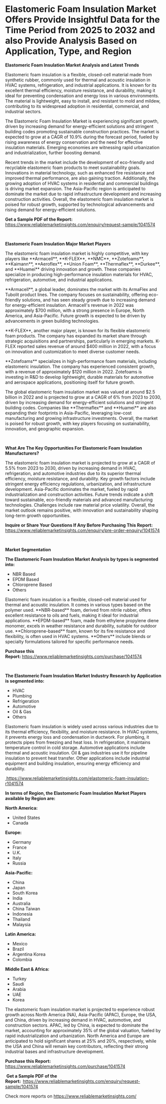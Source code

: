 <p><h1>Elastomeric Foam Insulation Market Offers Provide Insightful Data for the Time Period from 2025 to 2032 and also Provide Analysis Based on Application, Type, and Region</h1></p><p><strong>Elastomeric Foam Insulation Market Analysis and Latest Trends</strong></p>
<p><p>Elastomeric foam insulation is a flexible, closed-cell material made from synthetic rubber, commonly used for thermal and acoustic insulation in HVAC systems, refrigeration, and industrial applications. It is known for its excellent thermal efficiency, moisture resistance, and durability, making it ideal for preventing condensation and energy loss in various environments. The material is lightweight, easy to install, and resistant to mold and mildew, contributing to its widespread adoption in residential, commercial, and industrial sectors.</p><p>The Elastomeric Foam Insulation Market is experiencing significant growth, driven by increasing demand for energy-efficient solutions and stringent building codes promoting sustainable construction practices. The market is expected to grow at a CAGR of 10.9% during the forecast period, fueled by rising awareness of energy conservation and the need for effective insulation materials. Emerging economies are witnessing rapid urbanization and industrialization, further boosting demand.</p><p>Recent trends in the market include the development of eco-friendly and recyclable elastomeric foam products to meet sustainability goals. Innovations in material technology, such as enhanced fire resistance and improved thermal performance, are also gaining traction. Additionally, the growing adoption of HVAC systems in residential and commercial buildings is driving market expansion. The Asia-Pacific region is anticipated to dominate the market due to rapid infrastructure development and increasing construction activities. Overall, the elastomeric foam insulation market is poised for robust growth, supported by technological advancements and rising demand for energy-efficient solutions.</p></p>
<p><strong>Get a Sample PDF of the Report:&nbsp;</strong> <a href="https://www.reliablemarketinsights.com/enquiry/request-sample/1041574?utm_campaign=2180&utm_medium=2&utm_source=Github&utm_content=ia&utm_term=24012025&utm_id=elastomeric-foam-insulation">https://www.reliablemarketinsights.com/enquiry/request-sample/1041574</a></p>
<p>&nbsp;</p>
<p><strong>Elastomeric Foam Insulation Major Market Players</strong></p>
<p><p>The elastomeric foam insulation market is highly competitive, with key players like **Armacell**, **K-FLEX**, **NMC**, **Zotefoams**, **Kaimann**, **Aeroflex**, **Union Foam**, **Thermaflex**, **Durkee**, and **Huamei** driving innovation and growth. These companies specialize in producing high-performance insulation materials for HVAC, refrigeration, automotive, and industrial applications.</p><p>**Armacell**, a global leader, dominates the market with its ArmaFlex and Tubolit product lines. The company focuses on sustainability, offering eco-friendly solutions, and has seen steady growth due to increasing demand for energy-efficient insulation. Armacell's revenue in 2022 was approximately $700 million, with a strong presence in Europe, North America, and Asia-Pacific. Future growth is expected to be driven by advancements in green building technologies.</p><p>**K-FLEX**, another major player, is known for its flexible elastomeric foam products. The company has expanded its market share through strategic acquisitions and partnerships, particularly in emerging markets. K-FLEX reported sales revenue of around $400 million in 2022, with a focus on innovation and customization to meet diverse customer needs.</p><p>**Zotefoams** specializes in high-performance foam materials, including elastomeric insulation. The company has experienced consistent growth, with a revenue of approximately $120 million in 2022. Zotefoams is investing in R&D to develop lightweight, durable materials for automotive and aerospace applications, positioning itself for future growth.</p><p>The global elastomeric foam insulation market was valued at around $2.5 billion in 2022 and is projected to grow at a CAGR of 6% from 2023 to 2030, driven by increasing demand for energy-efficient solutions and stringent building codes. Companies like **Thermaflex** and **Huamei** are also expanding their footprints in Asia-Pacific, leveraging low-cost manufacturing and growing infrastructure investments. Overall, the market is poised for robust growth, with key players focusing on sustainability, innovation, and geographic expansion.</p></p>
<p>&nbsp;</p>
<p><strong>What Are The Key Opportunities For Elastomeric Foam Insulation Manufacturers?</strong></p>
<p><p>The elastomeric foam insulation market is projected to grow at a CAGR of 5.5% from 2023 to 2030, driven by increasing demand in HVAC, refrigeration, and automotive industries due to its superior thermal efficiency, moisture resistance, and durability. Key growth factors include stringent energy efficiency regulations, urbanization, and infrastructure development. Asia-Pacific dominates the market, fueled by rapid industrialization and construction activities. Future trends indicate a shift toward sustainable, eco-friendly materials and advanced manufacturing technologies. Challenges include raw material price volatility. Overall, the market outlook remains positive, with innovation and sustainability shaping long-term growth opportunities.</p></p>
<p><strong>Inquire or Share Your Questions If Any Before Purchasing This Report:</strong> <a href="https://www.reliablemarketinsights.com/enquiry/pre-order-enquiry/1041574?utm_campaign=2180&utm_medium=2&utm_source=Github&utm_content=ia&utm_term=24012025&utm_id=elastomeric-foam-insulation">https://www.reliablemarketinsights.com/enquiry/pre-order-enquiry/1041574</a></p>
<p>&nbsp;</p>
<p><strong>Market Segmentation</strong></p>
<p><strong>The Elastomeric Foam Insulation Market Analysis by types is segmented into:</strong></p>
<p><ul><li>NBR Based</li><li>EPDM Based</li><li>Chloroprene Based</li><li>Others</li></ul></p>
<p><p>Elastomeric foam insulation is a flexible, closed-cell material used for thermal and acoustic insulation. It comes in various types based on the polymer used. **NBR-based** foam, derived from nitrile rubber, offers excellent resistance to oils and fuels, making it ideal for industrial applications. **EPDM-based** foam, made from ethylene propylene diene monomer, excels in weather resistance and durability, suitable for outdoor use. **Chloroprene-based** foam, known for its fire resistance and flexibility, is often used in HVAC systems. **Others** include blends or specialty formulations tailored for specific performance needs.</p></p>
<p><strong>Purchase this Report:&nbsp;</strong><a href="https://www.reliablemarketinsights.com/purchase/1041574?utm_campaign=2180&utm_medium=2&utm_source=Github&utm_content=ia&utm_term=24012025&utm_id=elastomeric-foam-insulation">https://www.reliablemarketinsights.com/purchase/1041574</a></p>
<p>&nbsp;</p>
<p><strong>The Elastomeric Foam Insulation Market Industry Research by Application is segmented into:</strong></p>
<p><ul><li>HVAC</li><li>Plumbing</li><li>Refrigeration</li><li>Automotive</li><li>Oil & Gas</li><li>Others</li></ul></p>
<p><p>Elastomeric foam insulation is widely used across various industries due to its thermal efficiency, flexibility, and moisture resistance. In HVAC systems, it prevents energy loss and condensation in ductwork. For plumbing, it protects pipes from freezing and heat loss. In refrigeration, it maintains temperature control in cold storage. Automotive applications include thermal and acoustic insulation. Oil & gas industries use it for pipeline insulation to prevent heat transfer. Other applications include industrial equipment and building insulation, ensuring energy efficiency and durability.</p></p>
<p><a href="https://www.reliablemarketinsights.com/elastomeric-foam-insulation-r1041574?utm_campaign=2180&utm_medium=2&utm_source=Github&utm_content=ia&utm_term=24012025&utm_id=elastomeric-foam-insulation">&nbsp;https://www.reliablemarketinsights.com/elastomeric-foam-insulation-r1041574</a></p>
<p><strong>In terms of Region, the Elastomeric Foam Insulation Market Players available by Region are:</strong></p>
<p>
    <p> <strong> North America: </strong>
        <ul>
            <li>United States</li>
            <li>Canada</li>
        </ul>
        </p> 
    <p> <strong> Europe: </strong>
        <ul>
            <li>Germany</li>
            <li>France</li>
            <li>U.K.</li>
            <li>Italy</li>
            <li>Russia</li>
        </ul>
        </p> 
    <p> <strong> Asia-Pacific: </strong>
        <ul>
            <li>China</li>
            <li>Japan</li>
            <li>South Korea</li>
            <li>India</li>
            <li>Australia</li>
            <li>China Taiwan</li>
            <li>Indonesia</li>
            <li>Thailand</li>
            <li>Malaysia</li>
        </ul>
        </p> 
    <p> <strong> Latin America: </strong>
        <ul>
            <li>Mexico</li>
            <li>Brazil</li>
            <li>Argentina Korea</li>
            <li>Colombia</li>
        </ul>
        </p> 
    <p> <strong> Middle East & Africa: </strong>
        <ul>
            <li>Turkey</li>
            <li>Saudi</li>
            <li>Arabia</li>
            <li>UAE</li>
            <li>Korea</li>
        </ul>
    </p>
    </p>
<p><p>The elastomeric foam insulation market is projected to experience robust growth across North America (NA), Asia-Pacific (APAC), Europe, the USA, and China, driven by increasing demand in HVAC, automotive, and construction sectors. APAC, led by China, is expected to dominate the market, accounting for approximately 35% of the global valuation, fueled by rapid industrialization and urbanization. North America and Europe are anticipated to hold significant shares at 25% and 20%, respectively, while the USA and China will remain key contributors, reflecting their strong industrial bases and infrastructure development.</p></p>
<p><strong>Purchase this Report: </strong><a href="https://www.reliablemarketinsights.com/purchase/1041574?utm_campaign=2180&utm_medium=2&utm_source=Github&utm_content=ia&utm_term=24012025&utm_id=elastomeric-foam-insulation">https://www.reliablemarketinsights.com/purchase/1041574</a></p>
<p>&nbsp;<strong>Get a Sample PDF of the Report:&nbsp;&nbsp;</strong><a href="https://www.reliablemarketinsights.com/enquiry/request-sample/1041574?utm_campaign=2180&utm_medium=2&utm_source=Github&utm_content=ia&utm_term=24012025&utm_id=elastomeric-foam-insulation">https://www.reliablemarketinsights.com/enquiry/request-sample/1041574</a></p>
<p><strong></strong></p>
<p>Check more reports on <a href="https://www.reliablemarketinsights.com/?utm_campaign=2180&utm_medium=2&utm_source=Github&utm_content=ia&utm_term=24012025&utm_id=elastomeric-foam-insulation">https://www.reliablemarketinsights.com/</a></p>